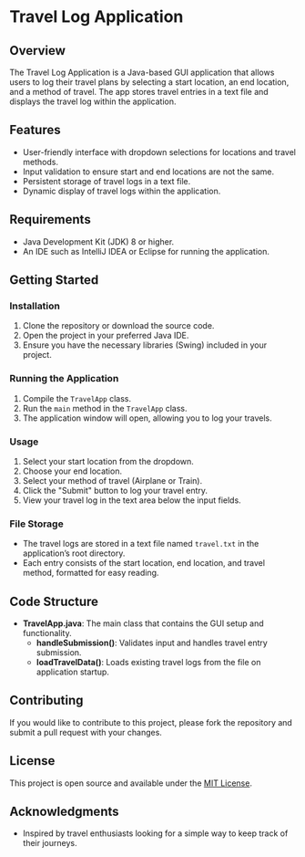 # Travel Log Application

## Overview
The Travel Log Application is a Java-based GUI application that allows users to log their travel plans by selecting a start location, an end location, and a method of travel. The app stores travel entries in a text file and displays the travel log within the application.

## Features
- User-friendly interface with dropdown selections for locations and travel methods.
- Input validation to ensure start and end locations are not the same.
- Persistent storage of travel logs in a text file.
- Dynamic display of travel logs within the application.

## Requirements
- Java Development Kit (JDK) 8 or higher.
- An IDE such as IntelliJ IDEA or Eclipse for running the application.

## Getting Started

### Installation
1. Clone the repository or download the source code.
2. Open the project in your preferred Java IDE.
3. Ensure you have the necessary libraries (Swing) included in your project.

### Running the Application
1. Compile the `TravelApp` class.
2. Run the `main` method in the `TravelApp` class.
3. The application window will open, allowing you to log your travels.

### Usage
1. Select your start location from the dropdown.
2. Choose your end location.
3. Select your method of travel (Airplane or Train).
4. Click the "Submit" button to log your travel entry.
5. View your travel log in the text area below the input fields.

### File Storage
- The travel logs are stored in a text file named `travel.txt` in the application’s root directory.
- Each entry consists of the start location, end location, and travel method, formatted for easy reading.

## Code Structure
- **TravelApp.java**: The main class that contains the GUI setup and functionality.
  - **handleSubmission()**: Validates input and handles travel entry submission.
  - **loadTravelData()**: Loads existing travel logs from the file on application startup.

## Contributing
If you would like to contribute to this project, please fork the repository and submit a pull request with your changes.

## License
This project is open source and available under the [MIT License](LICENSE).

## Acknowledgments
- Inspired by travel enthusiasts looking for a simple way to keep track of their journeys. 
